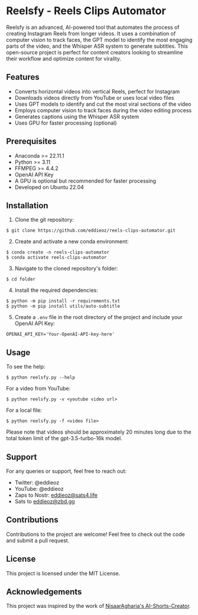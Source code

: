 # Reelsfy - Reels Clips Automator

Reelsfy is an advanced, AI-powered tool that automates the process of creating Instagram Reels from longer videos. It uses a combination of computer vision to track faces, the GPT model to identify the most engaging parts of the video, and the Whisper ASR system to generate subtitles. This open-source project is perfect for content creators looking to streamline their workflow and optimize content for virality.

## Features

- Converts horizontal videos into vertical Reels, perfect for Instagram
- Downloads videos directly from YouTube or uses local video files
- Uses GPT models to identify and cut the most viral sections of the video
- Employs computer vision to track faces during the video editing process
- Generates captions using the Whisper ASR system
- Uses GPU for faster processing (optional)

## Prerequisites

- Anaconda >= 22.11.1
- Python >= 3.11
- FFMPEG >= 4.4.2
- OpenAI API Key
- A GPU is optional but recommended for faster processing
- Developed on Ubuntu 22.04


## Installation

1. Clone the git repository:

```
$ git clone https://github.com/eddieoz/reels-clips-automator.git
```

2. Create and activate a new conda environment:

```
$ conda create -n reels-clips-automator
$ conda activate reels-clips-automator
```

3. Navigate to the cloned repository's folder:

```
$ cd folder
```

4. Install the required dependencies:

```
$ python -m pip install -r requirements.txt
$ python -m pip install utils/auto-subtitle
```

5. Create a `.env` file in the root directory of the project and include your OpenAI API Key:

```
OPENAI_API_KEY='Your-OpenAI-API-key-here'
```

## Usage

To see the help:

```
$ python reelsfy.py --help
```

For a video from YouTube:

```
$ python reelsfy.py -v <youtube video url>
```

For a local file:

```
$ python reelsfy.py -f <video file>
```

Please note that videos should be approximately 20 minutes long due to the total token limit of the gpt-3.5-turbo-16k model.

## Support

For any queries or support, feel free to reach out:

- Twitter: @eddieoz
- YouTube: @eddieoz
- Zaps to Nostr: eddieoz@sats4.life
- Sats to eddieoz@zbd.gg

## Contributions

Contributions to the project are welcome! Feel free to check out the code and submit a pull request.

## License

This project is licensed under the MIT License.

## Acknowledgements

This project was inspired by the work of [NisaarAgharia's AI-Shorts-Creator](https://github.com/NisaarAgharia/AI-Shorts-Creator).
